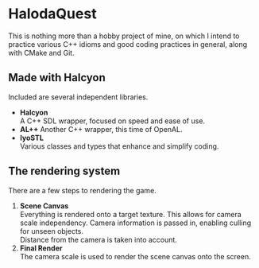 # HalodaQuest

This is nothing more than a hobby project of mine, on which I intend to practice various C++ idioms and good coding practices in general, along with CMake and Git.

## Made with Halcyon

Included are several independent libraries.
- **Halcyon**  
A C++ SDL wrapper, focused on speed and ease of use.
- **AL++**
Another C++ wrapper, this time of OpenAL.
- **lyoSTL**  
Various classes and types that enhance and simplify coding.

## The rendering system
There are a few steps to rendering the game.
1. **Scene Canvas**  
Everything is rendered onto a target texture. This allows for camera scale independency. Camera information is passed in, enabling culling for unseen objects.  
Distance from the camera is taken into account.
2. **Final Render**  
The camera scale is used to render the scene canvas onto the screen.
